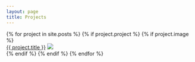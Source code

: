 ```yaml
---
layout: page
title: Projects
---
```


<div class="gridcontainer">
  <div class="grid">
      {% for project in site.posts %}
        {% if project.project %}
          {% if project.image %}
            <div class="gridcell">
              <a class="post-link" href="{{ project.url | prepend: site.baseurl }}">{{ project.title }}</a>
              <img src="{{ project.image }}" />
            </div>
          {% endif %}
        {% endif %}
      {% endfor %}
  </div>
</div>
